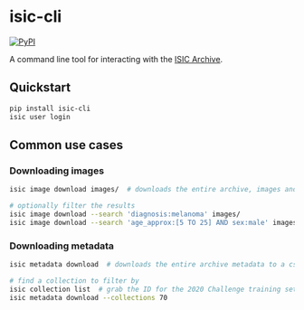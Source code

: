 # isic-cli
[![PyPI](https://img.shields.io/pypi/v/isic-cli)](https://pypi.org/project/isic-cli/)

A command line tool for interacting with the [ISIC Archive](https://isic-archive.com).

## Quickstart

``` sh
pip install isic-cli
isic user login
```


## Common use cases

### Downloading images

``` sh
isic image download images/  # downloads the entire archive, images and metadata, to images/

# optionally filter the results
isic image download --search 'diagnosis:melanoma' images/
isic image download --search 'age_approx:[5 TO 25] AND sex:male' images/
```


### Downloading metadata

``` sh
isic metadata download  # downloads the entire archive metadata to a csv

# find a collection to filter by
isic collection list  # grab the ID for the 2020 Challenge training set (70)
isic metadata download --collections 70
```
